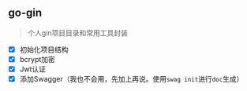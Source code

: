 ## go-gin

> 个人gin项目目录和常用工具封装

- [x] 初始化项目结构
- [x] bcrypt加密
- [x] Jwt认证
- [x] 添加Swagger（我也不会用，先加上再说。使用`swag init`进行`doc`生成）